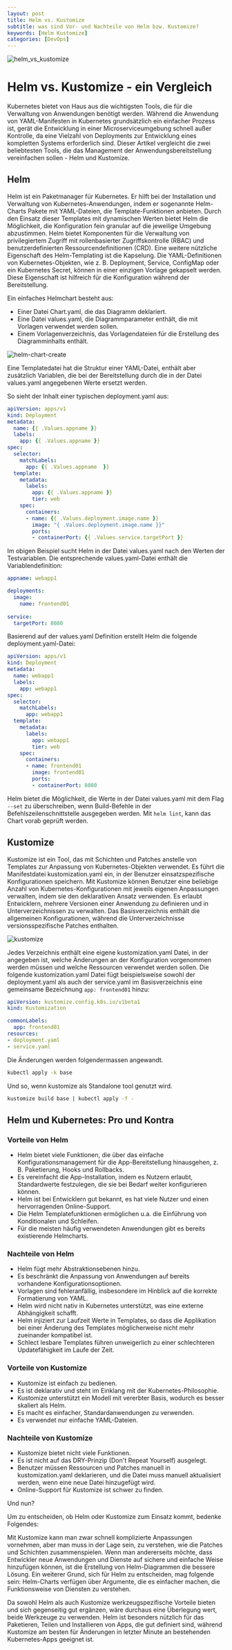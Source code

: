 ```yaml
---
layout: post
title: Helm vs. Kustomize
subtitle: was sind Vor- und Nachteile von Helm bzw. Kustomize?
keywords: [Helm Kustomize]
categories: [DevOps]
---
```


![helm_vs_kustomize](../../img/helm_vs_kustomize.webp)

# Helm vs. Kustomize - ein Vergleich


Kubernetes bietet von Haus aus die wichtigsten Tools, die für die Verwaltung von Anwendungen benötigt werden. Während die Anwendung von YAML-Manifesten in Kubernetes grundsätzlich ein einfacher Prozess ist, 
gerät die Entwicklung in einer Microserviceumgebung schnell außer Kontrolle, da eine Vielzahl von Deployments zur Entwicklung eines kompletten Systems erforderlich sind.
Dieser Artikel vergleicht die zwei beliebtesten Tools, die das Management der Anwendungsbereitstellung vereinfachen sollen - Helm und Kustomize.


## Helm
Helm ist ein Paketmanager für Kubernetes. Er hilft bei der Installation und Verwaltung von Kubernetes-Anwendungen, indem er sogenannte Helm-Charts Pakete mit YAML-Dateien, die Template-Funktionen anbieten.
Durch den Einsatz dieser Templates mit dynamischen Werten bietet Helm die Möglichkeit, die Konfiguration fein granular auf die jeweilige Umgebung abzustimmen. Helm bietet Komponenten für die Verwaltung 
von privilegiertem Zugriff mit rollenbasierter Zugriffskontrolle (RBAC) und benutzerdefinierten Ressourcendefinitionen (CRD). Eine weitere nützliche Eigenschaft des Helm-Templating ist die Kapselung. Die YAML-Definitionen von Kubernetes-Objekten, 
wie z. B. Deployment, Service, ConfigMap oder ein Kubernetes Secret, können in einer einzigen Vorlage gekapselt werden. Diese Eigenschaft ist hilfreich für die Konfiguration während der Bereitstellung.


Ein einfaches Helmchart besteht aus:

* Einer Datei Chart.yaml, die das Diagramm deklariert. 
* Eine Datei values.yaml, die Diagrammparameter enthält, die mit Vorlagen verwendet werden sollen. 
* Einem Vorlagenverzeichnis, das Vorlagendateien für die Erstellung des Diagramminhalts enthält.

![helm-chart-create](../../img/helm-chart-create.webp)


Eine Templatedatei hat die Struktur einer YAML-Datei, enthält aber zusätzlich Variablen, die bei der Bereitstellung durch die in der Datei values.yaml angegebenen Werte ersetzt werden.

So sieht der Inhalt einer typischen deployment.yaml aus:

```yaml
apiVersion: apps/v1
kind: Deployment
metadata:
  name: {{ .Values.appname }}
  labels:
    app: {{ .Values.appname }}
spec:
  selector:
    matchLabels:
      app: {{ .Values.appname  }}
  template:
    metadata:
      labels:
        app: {{ .Values.appname }}
        tier: web
    spec:
      containers:
      - name: {{ .Values.deployment.image.name }}
        image: "{ .Values.deployment.image.name }}"
        ports:
        - containerPort: {{ .Values.service.targetPort }}
```

Im obigen Beispiel sucht Helm in der Datei values.yaml nach den Werten der Testvariablen. 
Die entsprechende values.yaml-Datei enthält die Variablendefinition:

```yaml
appname: webapp1

deployments:
  image:
    name: frontend01
    
service:
  targetPort: 8080
```

Basierend auf der values.yaml Definition erstellt Helm die folgende deployment.yaml-Datei:

```yaml
apiVersion: apps/v1
kind: Deployment
metadata:
  name: webapp1
  labels:
    app: webapp1
spec:
  selector:
    matchLabels:
      app: webapp1
  template:
    metadata:
      labels:
        app: webapp1
        tier: web
    spec:
      containers:
      - name: frontend01
        image: frontend01     
        ports:
        - containerPort: 8080
```

Helm bietet die Möglichkeit, die Werte in der Datei values.yaml mit dem Flag `--set` zu überschreiben, wenn Build-Befehle in der Befehlszeilenschnittstelle ausgegeben werden.  Mit  `helm lint`, kann das Chart vorab geprüft werden.

## Kustomize
Kustomize ist ein Tool, das mit Schichten und Patches anstelle von Templates zur Anpassung von Kubernetes-Objekten verwendet. Es führt die Manifestdatei kustomization.yaml ein, in der Benutzer einsatzspezifische Konfigurationen speichern.
Mit Kustomize können Benutzer eine beliebige Anzahl von Kubernetes-Konfigurationen mit jeweils eigenen Anpassungen verwalten, indem sie den deklarativen Ansatz verwenden. Es erlaubt Entwicklern, mehrere Versionen einer Anwendung zu definieren 
und in Unterverzeichnissen zu verwalten. Das Basisverzeichnis enthält die allgemeinen Konfigurationen, während die Unterverzeichnisse versionsspezifische Patches enthalten.

![kustomize](../../img/kustomize.webp)

Jedes Verzeichnis enthält eine eigene kustomization.yaml Datei, in der angegeben ist, welche Änderungen an der Konfiguration vorgenommen werden müssen und welche Ressourcen verwendet werden sollen. 
Die folgende kustomization.yaml Datei fügt beispielsweise sowohl der deployment.yaml als auch der service.yaml im Basisverzeichnis eine gemeinsame Bezeichnung `app: frontend01` hinzu:

```yaml
apiVersion: kustomize.config.k8s.io/v1beta1
kind: Kustomization

commonLabels:  
  app: frontend01
resources:
- deployment.yaml
- service.yaml
```

Die Änderungen werden folgendermassen angewandt.

```bash
kubectl apply -k base
```

Und so, wenn kustomize als Standalone tool genutzt wird. 

```bash
kustomize build base | kubectl apply -f -
```

## Helm und Kubernetes: Pro und Kontra

### Vorteile von Helm
* Helm bietet viele Funktionen, die über das einfache Konfigurationsmanagement für die App-Bereitstellung hinausgehen, z. B. Paketierung, Hooks und Rollbacks.
* Es vereinfacht die App-Installation, indem es Nutzern erlaubt, Standardwerte festzulegen, die sie bei Bedarf weiter konfigurieren können.
* Helm ist bei Entwicklern gut bekannt, es hat viele Nutzer und einen hervorragenden Online-Support.
* Die Helm Templatefunktionen ermöglichen u.a. die Einführung von Konditionalen und Schleifen.
* Für die meisten häufig verwendeten Anwendungen gibt es bereits existierende Helmcharts.

### Nachteile von Helm
* Helm fügt mehr Abstraktionsebenen hinzu.
* Es beschränkt die Anpassung von Anwendungen auf bereits vorhandene Konfigurationsoptionen.
* Vorlagen sind fehleranfällig, insbesondere im Hinblick auf die korrekte Formatierung von YAML.
* Helm wird nicht nativ in Kubernetes unterstützt, was eine externe Abhängigkeit schafft.
* Helm injiziert zur Laufzeit Werte in Templates, so dass die Applikation bei einer Änderung des Templates möglicherweise nicht mehr zueinander kompatibel ist.
* Schlect lesbare Templates führen unweigerlich zu einer schlechteren Updatefähigkeit im Laufe der Zeit.


### Vorteile von Kustomize 
* Kustomize ist einfach zu bedienen.
* Es ist deklarativ und steht im Einklang mit der Kubernetes-Philosophie.
* Kustomize unterstützt ein Modell mit vererbter Basis, wodurch es besser skaliert als Helm.
* Es macht es einfacher, Standardanwendungen zu verwenden.
* Es verwendet nur einfache YAML-Dateien.

### Nachteile von Kustomize 
* Kustomize bietet nicht viele Funktionen.
* Es ist nicht auf das DRY-Prinzip (Don't Repeat Yourself) ausgelegt.
* Benutzer müssen Ressourcen und Patches manuell in kustomization.yaml deklarieren, und die Datei muss manuell aktualisiert werden, wenn eine neue Datei hinzugefügt wird.
* Online-Support für Kustomize ist schwer zu finden.


Und nun?

Um zu entscheiden, ob Helm oder Kustomize zum Einsatz kommt, bedenke Folgendes:

Mit Kustomize kann man zwar schnell komplizierte Anpassungen vornehmen, aber man muss in der Lage sein, zu verstehen, wie die Patches und Schichten zusammenspielen.
Wenn man andererseits möchte, dass Entwickler neue Anwendungen und Dienste auf sichere und einfache Weise hinzufügen können, ist die Erstellung von Helm-Diagrammen die bessere Lösung.
Ein weiterer Grund, sich für Helm zu entscheiden, mag folgende sein: Helm-Charts verfügen über Argumente, die es einfacher machen, die Funktionsweise von Diensten zu verstehen.

Da sowohl Helm als auch Kustomize werkzeugspezifische Vorteile bieten und sich gegenseitig gut ergänzen, wäre durchaus eine Überlegung wert, beide Werkzeuge zu verwenden. 
Helm ist besonders nützlich für das Paketieren, Teilen und Installieren von Apps, die gut definiert sind, während Kustomize am besten für Änderungen in letzter Minute an bestehenden Kubernetes-Apps geeignet ist.